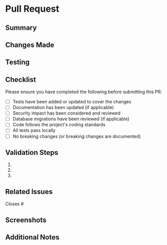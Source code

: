 # Pull Request

## Summary
<!-- Provide a brief description of what this PR accomplishes -->

## Changes Made
<!-- List the main changes in this PR -->

## Testing
<!-- Describe the testing performed -->

## Checklist
Please ensure you have completed the following before submitting this PR:

- [ ] Tests have been added or updated to cover the changes
- [ ] Documentation has been updated (if applicable)
- [ ] Security impact has been considered and reviewed
- [ ] Database migrations have been reviewed (if applicable)
- [ ] Code follows the project's coding standards
- [ ] All tests pass locally
- [ ] No breaking changes (or breaking changes are documented)

## Validation Steps
<!-- Provide steps for reviewers to validate the changes -->
1. 
2. 
3. 

## Related Issues
Closes #<!-- ISSUE_ID -->

## Screenshots
<!-- If applicable, add screenshots to help explain your changes -->

## Additional Notes
<!-- Any additional information that would be helpful for reviewers -->